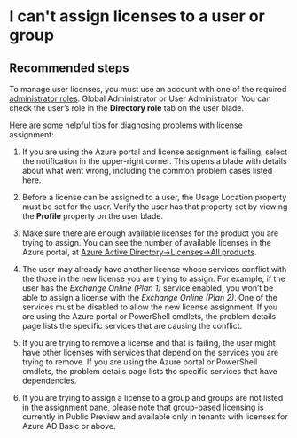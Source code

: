 <properties
    pageTitle="I can't assign licenses to a user or group"
    description="I can't assign licenses to a user or group"
    service="microsoft.aad"
    resource="Microsoft_AAD_IAM"
    authors="piotrci"
    displayOrder="1770"
    supportTopicIds="32570958"
    selfHelpType="generic"
    resourceTags=""
    productPesIds="14785"
    cloudEnvironments="public"
 />

# I can't assign licenses to a user or group

## **Recommended steps**

To manage user licenses, you must use an account with one of the required [administrator roles](https://docs.microsoft.com/azure/active-directory/active-directory-assign-admin-roles): Global Administrator or User Administrator. You can check the user’s role in the **Directory role** tab on the user blade.

Here are some helpful tips for diagnosing problems with license assignment:

1. If you are using the Azure portal and license assignment is failing, select the notification in the upper-right corner. This opens a blade with details about what went wrong, including the common problem cases listed here.

2. Before a license can be assigned to a user, the Usage Location property must be set for the user. Verify the user has that property set by viewing the **Profile** property on the user blade.

3. Make sure there are enough available licenses for the product you are trying to assign. You can see the number of available licenses in the Azure portal, at [Azure Active Directory-&gt;Licenses-&gt;All products](https://portal.azure.com/#blade/Microsoft_AAD_IAM/LicensesMenuBlade/Products).

4. The user may already have another license whose services conflict with the those in the new license you are trying to assign. For example, if the user has the *Exchange Online (Plan 1)* service enabled, you won’t be able to assign a license with the *Exchange Online (Plan 2)*. One of the services must be disabled to allow the new license assignment. If you are using the Azure portal or PowerShell cmdlets, the problem details page lists the specific services that are causing the conflict.

5. If you are trying to remove a license and that is failing, the user might have other licenses with services that depend on the services you are trying to remove. If you are using the Azure portal or PowerShell cmdlets, the problem details page lists the specific services that have dependencies.

6. If you are trying to assign a license to a group and groups are not listed in the assignment pane, please note that [group-based licensing](https://docs.microsoft.com/azure/active-directory/active-directory-licensing-whatis-azure-portal) is currently in Public Preview and available only in tenants with licenses for Azure AD Basic or above.
